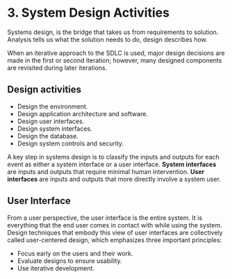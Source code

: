 # 3. System Design Activities

Systems design, is the bridge that takes us from requirements to solution. Analysis tells us what the solution needs to do, design describes how.

When aniterative approach to the SDLC is used, major design decisions are made in the first or second iteration; however, many designed components are revisited during later iterations.

## Design activities

* Design the environment.
* Design application architecture and software.
* Design user interfaces.
* Design system interfaces.
*  Design the database.
* Design system controls and security.

A key step in systems design is to classify the inputs and outputs for each event as either a system interface or a user interface. **System interfaces** are inputs and outputs that require minimal human intervention. **User interfaces** are inputs and outputs that more directly involve a system user.

## User Interface

From a user perspective, the user interface is the entire system. It is everything that the end user comes in contact with while using the system. Design techniques that embody this view of user interfaces are collectively called user-centered design, which emphasizes three important principles: 

* Focus early on the users and their work.
* Evaluate designs to ensure usability.
* Use iterative development.

